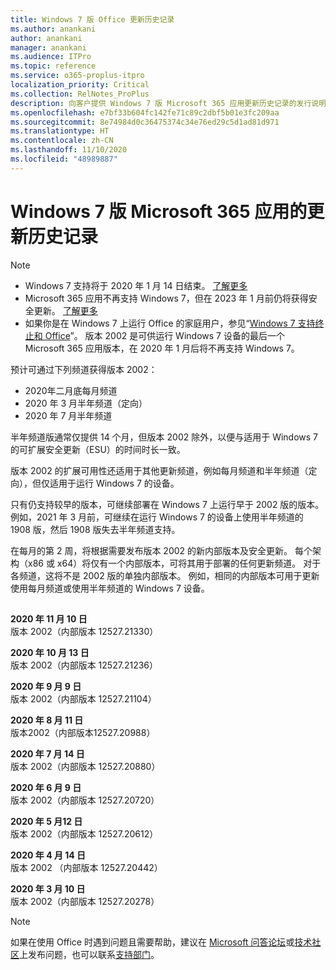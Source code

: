 ```yaml
---
title: Windows 7 版 Office 更新历史记录
ms.author: anankani
author: anankani
manager: anankani
ms.audience: ITPro
ms.topic: reference
ms.service: o365-proplus-itpro
localization_priority: Critical
ms.collection: RelNotes_ProPlus
description: 向客户提供 Windows 7 版 Microsoft 365 应用更新历史记录的发行说明
ms.openlocfilehash: e7bf33b604fc142fe71c89c2dbf5b01e3fc209aa
ms.sourcegitcommit: 8e74984d0c36475374c34e76ed29c5d1ad81d971
ms.translationtype: HT
ms.contentlocale: zh-CN
ms.lasthandoff: 11/10/2020
ms.locfileid: "48989887"
---
```

# <a name="update-history-for-microsoft-365-apps-on-windows-7"></a>Windows 7 版 Microsoft 365 应用的更新历史记录 

 > [!NOTE]
>
>- Windows 7 支持将于 2020 年 1 月 14 日结束。 [了解更多](https://www.microsoft.com/microsoft-365/windows/end-of-windows-7-support?rtc=1)
>- Microsoft 365 应用不再支持 Windows 7，但在 2023 年 1 月前仍将获得安全更新。 [了解更多](https://docs.microsoft.com/DeployOffice/windows-7-support)
>- 如果你是在 Windows 7 上运行 Office 的家庭用户，参见“[Windows 7 支持终止和 Office](https://support.office.com/en-us/article/windows-7-end-of-support-and-office-78f20fab-b57b-44d7-8368-06a8493f3cb9?ui=en-US&rs=en-US&ad=US)”。
版本 2002 是可供运行 Windows 7 设备的最后一个 Microsoft 365 应用版本，在 2020 年 1 月后将不再支持 Windows 7。  

预计可通过下列频道获得版本 2002：
- 2020年二月底每月频道
- 2020 年 3 月半年频道（定向）
- 2020 年 7 月半年频道

半年频道版通常仅提供 14 个月，但版本 2002 除外，以便与适用于 Windows 7 的可扩展安全更新（ESU）的时间时长一致。

版本 2002 的扩展可用性还适用于其他更新频道，例如每月频道和半年频道（定向），但仅适用于运行 Windows 7 的设备。

只有仍支持较早的版本，可继续部署在 Windows 7 上运行早于 2002 版的版本。 例如，2021 年 3 月前，可继续在运行 Windows 7 的设备上使用半年频道的 1908 版，然后 1908 版失去半年频道支持。

在每月的第 2 周，将根据需要发布版本 2002 的新内部版本及安全更新。 每个架构（x86 或 x64）将仅有一个内部版本，可将其用于部署的任何更新频道。 对于各频道，这将不是 2002 版的单独内部版本。 例如，相同的内部版本可用于更新使用每月频道或使用半年频道的 Windows 7 设备。

##

[//]: # (请勿删除)

**2020 年 11 月 10 日**<br/>
版本 2002（内部版本 12527.21330）<br/>

**2020 年 10 月 13 日**<br/>
版本 2002（内部版本 12527.21236）<br/>

**2020 年 9 月 9 日**<br/>
版本 2002（内部版本 12527.21104）<br/>

**2020 年 8 月 11 日**<br/>
版本2002（内部版本12527.20988）<br/>

**2020 年 7 月 14 日**<br/>
版本 2002（内部版本 12527.20880）<br/>

**2020 年 6 月 9 日**<br/>
版本 2002（内部版本 12527.20720）<br/>

**2020 年 5 月12 日**<br/>
版本 2002（内部版本 12527.20612）<br/>

**2020 年 4 月 14 日**<br/>
版本 2002 （内部版本 12527.20442）<br/>

**2020 年 3 月 10 日**<br/>
版本 2002（内部版本 12527.20278）<br/>




> [!NOTE]
> 如果在使用 Office 时遇到问题且需要帮助，建议在 [Microsoft 问答论坛](https://answers.microsoft.com/)或[技术社区](https://techcommunity.microsoft.com/)上发布问题，也可以联系[支持部门](https://support.microsoft.com/contactus)。
